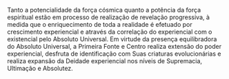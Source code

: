 ﻿Tanto a potencialidade da força cósmica quanto a potência da força espiritual estão em processo de realização de revelação progressiva, à medida que o enriquecimento de toda a realidade é efetuado por crescimento experiencial e através da correlação do experiencial com o existencial  pelo Absoluto Universal. Em virtude da presença equilibradora do Absoluto Universal, a Primeira Fonte e Centro realiza extensão do poder experiencial, desfruta de identificação com  Suas criaturas evolucionárias e realiza  expansão da Deidade experiencial nos níveis de Supremacia, Ultimação e Absolutez.